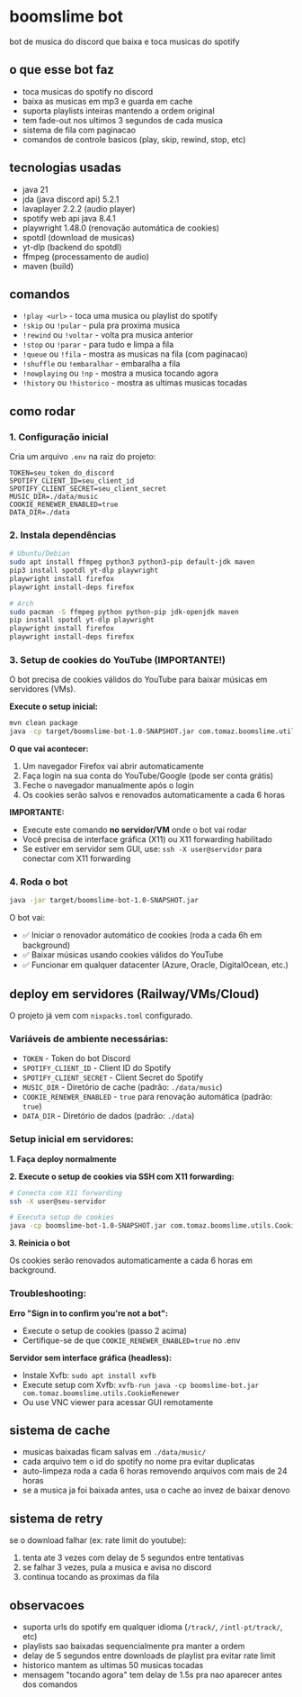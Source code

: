 # boomslime bot

bot de musica do discord que baixa e toca musicas do spotify

## o que esse bot faz

- toca musicas do spotify no discord
- baixa as musicas em mp3 e guarda em cache
- suporta playlists inteiras mantendo a ordem original
- tem fade-out nos ultimos 3 segundos de cada musica
- sistema de fila com paginacao
- comandos de controle basicos (play, skip, rewind, stop, etc)

## tecnologias usadas

- java 21
- jda (java discord api) 5.2.1
- lavaplayer 2.2.2 (audio player)
- spotify web api java 8.4.1
- playwright 1.48.0 (renovação automática de cookies)
- spotdl (download de musicas)
- yt-dlp (backend do spotdl)
- ffmpeg (processamento de audio)
- maven (build)

## comandos

- `!play <url>` - toca uma musica ou playlist do spotify
- `!skip` ou `!pular` - pula pra proxima musica
- `!rewind` ou `!voltar` - volta pra musica anterior
- `!stop` ou `!parar` - para tudo e limpa a fila
- `!queue` ou `!fila` - mostra as musicas na fila (com paginacao)
- `!shuffle` ou `!embaralhar` - embaralha a fila
- `!nowplaying` ou `!np` - mostra a musica tocando agora
- `!history` ou `!historico` - mostra as ultimas musicas tocadas

## como rodar

### 1. Configuração inicial

Cria um arquivo `.env` na raiz do projeto:
```
TOKEN=seu_token_do_discord
SPOTIFY_CLIENT_ID=seu_client_id
SPOTIFY_CLIENT_SECRET=seu_client_secret
MUSIC_DIR=./data/music
COOKIE_RENEWER_ENABLED=true
DATA_DIR=./data
```

### 2. Instala dependências

```bash
# Ubuntu/Debian
sudo apt install ffmpeg python3 python3-pip default-jdk maven
pip3 install spotdl yt-dlp playwright
playwright install firefox
playwright install-deps firefox

# Arch
sudo pacman -S ffmpeg python python-pip jdk-openjdk maven
pip install spotdl yt-dlp playwright
playwright install firefox
playwright install-deps firefox
```

### 3. Setup de cookies do YouTube (IMPORTANTE!)

O bot precisa de cookies válidos do YouTube para baixar músicas em servidores (VMs).

**Execute o setup inicial:**
```bash
mvn clean package
java -cp target/boomslime-bot-1.0-SNAPSHOT.jar com.tomaz.boomslime.utils.CookieRenewer
```

**O que vai acontecer:**
1. Um navegador Firefox vai abrir automaticamente
2. Faça login na sua conta do YouTube/Google (pode ser conta grátis)
3. Feche o navegador manualmente após o login
4. Os cookies serão salvos e renovados automaticamente a cada 6 horas

**IMPORTANTE:**
- Execute este comando **no servidor/VM** onde o bot vai rodar
- Você precisa de interface gráfica (X11) ou X11 forwarding habilitado
- Se estiver em servidor sem GUI, use: `ssh -X user@servidor` para conectar com X11 forwarding

### 4. Roda o bot

```bash
java -jar target/boomslime-bot-1.0-SNAPSHOT.jar
```

O bot vai:
- ✅ Iniciar o renovador automático de cookies (roda a cada 6h em background)
- ✅ Baixar músicas usando cookies válidos do YouTube
- ✅ Funcionar em qualquer datacenter (Azure, Oracle, DigitalOcean, etc.)

## deploy em servidores (Railway/VMs/Cloud)

O projeto já vem com `nixpacks.toml` configurado.

### Variáveis de ambiente necessárias:
- `TOKEN` - Token do bot Discord
- `SPOTIFY_CLIENT_ID` - Client ID do Spotify
- `SPOTIFY_CLIENT_SECRET` - Client Secret do Spotify
- `MUSIC_DIR` - Diretório de cache (padrão: `./data/music`)
- `COOKIE_RENEWER_ENABLED` - `true` para renovação automática (padrão: `true`)
- `DATA_DIR` - Diretório de dados (padrão: `./data`)

### Setup inicial em servidores:

**1. Faça deploy normalmente**

**2. Execute o setup de cookies via SSH com X11 forwarding:**
```bash
# Conecta com X11 forwarding
ssh -X user@seu-servidor

# Executa setup de cookies
java -cp boomslime-bot-1.0-SNAPSHOT.jar com.tomaz.boomslime.utils.CookieRenewer
```

**3. Reinicia o bot**

Os cookies serão renovados automaticamente a cada 6 horas em background.

### Troubleshooting:

**Erro "Sign in to confirm you're not a bot":**
- Execute o setup de cookies (passo 2 acima)
- Certifique-se de que `COOKIE_RENEWER_ENABLED=true` no .env

**Servidor sem interface gráfica (headless):**
- Instale Xvfb: `sudo apt install xvfb`
- Execute setup com Xvfb: `xvfb-run java -cp boomslime-bot.jar com.tomaz.boomslime.utils.CookieRenewer`
- Ou use VNC viewer para acessar GUI remotamente

## sistema de cache

- musicas baixadas ficam salvas em `./data/music/`
- cada arquivo tem o id do spotify no nome pra evitar duplicatas
- auto-limpeza roda a cada 6 horas removendo arquivos com mais de 24 horas
- se a musica ja foi baixada antes, usa o cache ao invez de baixar denovo

## sistema de retry

se o download falhar (ex: rate limit do youtube):
1. tenta ate 3 vezes com delay de 5 segundos entre tentativas
2. se falhar 3 vezes, pula a musica e avisa no discord
3. continua tocando as proximas da fila

## observacoes

- suporta urls do spotify em qualquer idioma (`/track/`, `/intl-pt/track/`, etc)
- playlists sao baixadas sequencialmente pra manter a ordem
- delay de 5 segundos entre downloads de playlist pra evitar rate limit
- historico mantem as ultimas 50 musicas tocadas
- mensagem "tocando agora" tem delay de 1.5s pra nao aparecer antes dos comandos
